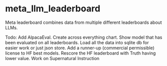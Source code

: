 # meta_llm_leaderboard
Meta leaderboard combines data from multiple different leaderboards about LLMs.

Todo:
Add AlpacaEval.
Create across everything chart. Show model that has been evaluated on all leaderboards.
Load all the data into sqlite db for easier work or just json store.
Add a runner-up (commercial permissible) license to HF best models.
Rescore the HF leaderboard with Truth having lower value.
Work on Supernatural Instruction